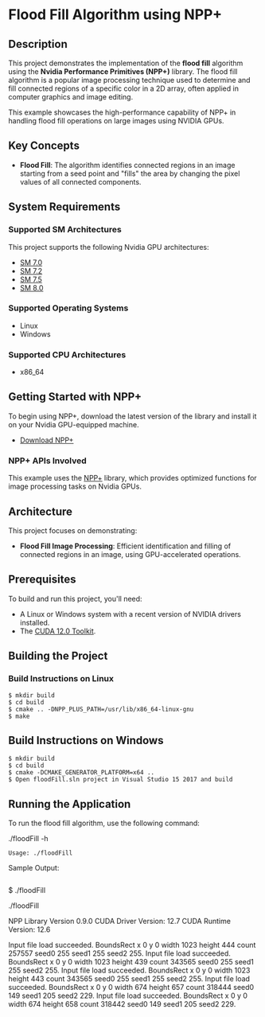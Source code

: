 # Flood Fill Algorithm using NPP+

## Description

This project demonstrates the implementation of the **flood fill** algorithm using the **Nvidia Performance Primitives (NPP+)** library. The flood fill algorithm is a popular image processing technique used to determine and fill connected regions of a specific color in a 2D array, often applied in computer graphics and image editing.

This example showcases the high-performance capability of NPP+ in handling flood fill operations on large images using NVIDIA GPUs.

## Key Concepts

- **Flood Fill**: The algorithm identifies connected regions in an image starting from a seed point and "fills" the area by changing the pixel values of all connected components.
  
## System Requirements

### Supported SM Architectures

This project supports the following Nvidia GPU architectures:

- [SM 7.0](https://developer.nvidia.com/cuda-gpus)
- [SM 7.2](https://developer.nvidia.com/cuda-gpus)
- [SM 7.5](https://developer.nvidia.com/cuda-gpus)
- [SM 8.0](https://developer.nvidia.com/cuda-gpus)

### Supported Operating Systems

- Linux
- Windows

### Supported CPU Architectures

- x86_64

## Getting Started with NPP+

To begin using NPP+, download the latest version of the library and install it on your Nvidia GPU-equipped machine.

- [Download NPP+](https://developer.nvidia.com/nppplus-downloads)

### NPP+ APIs Involved
This example uses the [NPP+](https://docs.nvidia.com/cuda/nppplus/introduction.html) library, which provides optimized functions for image processing tasks on Nvidia GPUs.

## Architecture

This project focuses on demonstrating:

- **Flood Fill Image Processing**: Efficient identification and filling of connected regions in an image, using GPU-accelerated operations.

## Prerequisites

To build and run this project, you'll need:

- A Linux or Windows system with a recent version of NVIDIA drivers installed.
- The [CUDA 12.0 Toolkit](https://developer.nvidia.com/cuda-downloads).

## Building the Project

### Build Instructions on Linux
```
$ mkdir build
$ cd build
$ cmake .. -DNPP_PLUS_PATH=/usr/lib/x86_64-linux-gnu 
$ make
```

## Build Instructions on Windows
```
$ mkdir build
$ cd build
$ cmake -DCMAKE_GENERATOR_PLATFORM=x64 ..
$ Open floodFill.sln project in Visual Studio 15 2017 and build
```

## Running the Application

To run the flood fill algorithm, use the following command:

./floodFill -h

```
Usage: ./floodFill 

```
Sample Output:
```
```
$  ./floodFill 

./floodFill 

NPP Library Version 0.9.0
CUDA Driver  Version: 12.7
CUDA Runtime Version: 12.6

Input file load succeeded.
BoundsRect x 0 y 0 width 1023 height 444 count 257557 seed0 255 seed1 255 seed2 255. 
Input file load succeeded.
BoundsRect x 0 y 0 width 1023 height 439 count 343565 seed0 255 seed1 255 seed2 255. 
Input file load succeeded.
BoundsRect x 0 y 0 width 1023 height 443 count 343565 seed0 255 seed1 255 seed2 255. 
Input file load succeeded.
BoundsRect x 0 y 0 width 674 height 657 count 318444 seed0 149 seed1 205 seed2 229. 
Input file load succeeded.
BoundsRect x 0 y 0 width 674 height 658 count 318442 seed0 149 seed1 205 seed2 229. 



```

